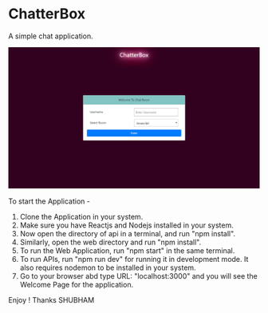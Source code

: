 # ChatterBox
A simple chat application.


![](Images/Welcome.png)


To start the Application - 

1. Clone the Application in your system.
2. Make sure you have Reactjs and Nodejs installed in your system.
3. Now open the directory of api in a terminal, and run "npm install".
4. Similarly, open the web directory and run "npm install".
5. To run the Web Application, run "npm start" in the same terminal.
6. To run APIs, run "npm run dev" for running it in development mode. It also requires nodemon to be installed in your system.
7. Go to your browser abd type URL: "localhost:3000" and you will see the Welcome Page for the application.

Enjoy !
Thanks 
SHUBHAM

